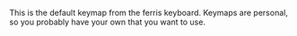 This is the default keymap from the ferris keyboard. Keymaps are personal, so you probably have your own that you want to use.
